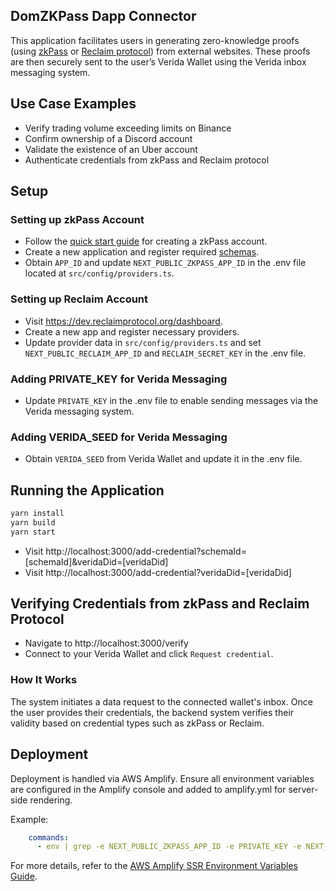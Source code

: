 ## DomZKPass Dapp Connector

This application facilitates users in generating zero-knowledge proofs (using [zkPass](https://zkpass.org/) or [Reclaim protocol](https://reclaimprotocol.org/)) from external websites. These proofs are then securely sent to the user’s Verida Wallet using the Verida inbox messaging system.

## Use Case Examples
- Verify trading volume exceeding limits on Binance
- Confirm ownership of a Discord account
- Validate the existence of an Uber account
- Authenticate credentials from zkPass and Reclaim protocol

## Setup
### Setting up zkPass Account
- Follow the [quick start guide](https://zkpass.gitbook.io/zkpass/developer-guides/quick-start) for creating a zkPass account.
- Create a new application and register required [schemas](https://zkpass.gitbook.io/zkpass/developer-guides/schema).
- Obtain `APP_ID` and update `NEXT_PUBLIC_ZKPASS_APP_ID` in the .env file located at `src/config/providers.ts`.

### Setting up Reclaim Account
- Visit https://dev.reclaimprotocol.org/dashboard.
- Create a new app and register necessary providers.
- Update provider data in `src/config/providers.ts` and set `NEXT_PUBLIC_RECLAIM_APP_ID` and `RECLAIM_SECRET_KEY` in the .env file.

### Adding PRIVATE_KEY for Verida Messaging
- Update `PRIVATE_KEY` in the .env file to enable sending messages via the Verida messaging system.

### Adding VERIDA_SEED for Verida Messaging
- Obtain `VERIDA_SEED` from Verida Wallet and update it in the .env file.

## Running the Application
```bash
yarn install
yarn build
yarn start
```
- Visit http://localhost:3000/add-credential?schemaId=[schemaId]&veridaDid=[veridaDid]
- Visit http://localhost:3000/add-credential?veridaDid=[veridaDid]

## Verifying Credentials from zkPass and Reclaim Protocol
- Navigate to http://localhost:3000/verify
- Connect to your Verida Wallet and click `Request credential`.

### How It Works
The system initiates a data request to the connected wallet's inbox. Once the user provides their credentials, the backend system verifies their validity based on credential types such as zkPass or Reclaim.

## Deployment
Deployment is handled via AWS Amplify. Ensure all environment variables are configured in the Amplify console and added to amplify.yml for server-side rendering.

Example:
```yaml
    commands:
      - env | grep -e NEXT_PUBLIC_ZKPASS_APP_ID -e PRIVATE_KEY -e NEXT_PUBLIC_RECLAIM_APP_ID -e RECLAIM_SECRET_KEY -e VERIDA_SEED >> .env
```

For more details, refer to the [AWS Amplify SSR Environment Variables Guide](https://docs.aws.amazon.com/amplify/latest/userguide/ssr-environment-variables.html).
